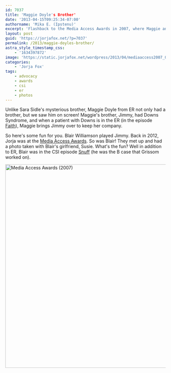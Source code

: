 ```yaml
---
id: 7037
title: 'Maggie Doyle's Brother'
date: '2013-04-15T09:25:34-07:00'
authorname: 'Mika E. (Ipstenu)'
excerpt: 'Flashback to the Media Access Awards in 2007, where Maggie and Jimmy Doyle met up again!'
layout: post
guid: 'https://jorjafox.net/?p=7037'
permalink: /2013/maggie-doyles-brother/
astra_style_timestamp_css:
    - '1634397872'
image: 'https://static.jorjafox.net/wordpress/2013/04/mediaaccess2007_05.jpg'
categories:
    - 'Jorja Fox'
tags:
    - advocacy
    - awards
    - csi
    - er
    - photos
---
```


Unlike Sara Sidle's mysterious brother, Maggie Doyle from ER not only had a brother, but we saw him on screen! Maggie's brother, Jimmy, had Downs Syndrome, and when a patient with Downs is in the ER (in the episode <a href="https://jorjafox.net/wiki/Faith">Faith</a>), Maggie brings Jimmy over to keep her company.

So here's some fun for you. Blair Williamson played Jimmy. Back in 2012, Jorja was at the <a href="https://jorjafox.net/gallery/awards/pub/20070700-maa/">Media Access Awards</a>. So was Blair! They met up and had a photo taken with Blair's girlfriend, Susie. What's the fun? Well in addition to ER, Blair was in the CSI episode <a href="https://jorjafox.net/wiki/Snuff">Snuff</a> (he was the B case that Grissom worked on).

<a href="//static.jorjafox.net/wordpress/2013/04/mediaaccess2007_05.jpg"><img class="aligncenter size-full wp-image-7038" alt="Media Access Awards (2007)" src="//static.jorjafox.net/wordpress/2013/04/mediaaccess2007_05.jpg" width="960" height="640" /></a>
